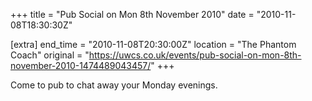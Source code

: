 +++
title = "Pub Social on Mon 8th November 2010"
date = "2010-11-08T18:30:30Z"

[extra]
end_time = "2010-11-08T20:30:00Z"
location = "The Phantom Coach"
original = "https://uwcs.co.uk/events/pub-social-on-mon-8th-november-2010-1474489043457/"
+++

Come to pub to chat away your Monday evenings.


